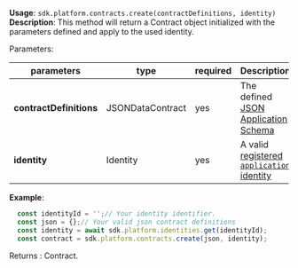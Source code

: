 **Usage**: `sdk.platform.contracts.create(contractDefinitions, identity)`    
**Description**: This method will return a Contract object initialized with the parameters defined and apply to the used identity. 

Parameters: 

| parameters               | type              | required           | Description                                                       |  
|--------------------------|-------------------|------------------	| -----------------------------------------------------------------	|
| **contractDefinitions**  | JSONDataContract  | yes                | The defined [JSON Application Schema](https://dashplatform.readme.io/docs/explanation-platform-protocol-data-contract) |
| **identity**             | Identity          | yes                | A valid [registered `application` identity](/platform/identities/register.md) |

**Example**: 
```js
  const identityId = '';// Your identity identifier.
  const json = {};// Your valid json contract definitions
  const identity = await sdk.platform.identities.get(identityId);
  const contract = sdk.platform.contracts.create(json, identity);
```

Returns : Contract.
